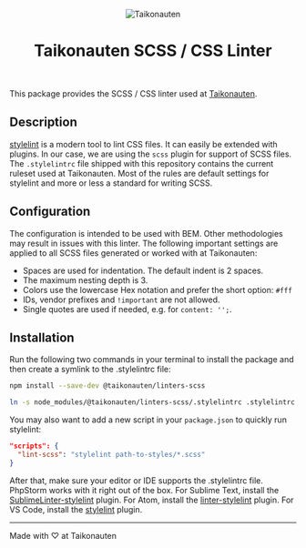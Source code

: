 <p align="center">
  <img src="https://i.imgur.com/dV1aZjJ.png" title="Taikonauten">
</p>

<h1 align="center">Taikonauten SCSS / CSS Linter</h1>

<p>&nbsp;</p>

This package provides the SCSS / CSS linter used at [Taikonauten](https://taikonauten.com).

## Description

[stylelint](https://stylelint.io/) is a modern tool to lint CSS files. It can easily be extended with plugins. In our case, we are using the `scss` plugin for support of SCSS files. The `.stylelintrc` file shipped with this repository contains the current ruleset used at Taikonauten. Most of the rules are default settings for stylelint and more or less a standard for writing SCSS.

## Configuration

The configuration is intended to be used with BEM. Other methodologies may result in issues with this linter.
The following important settings are applied to all SCSS files generated or worked with at Taikonauten:

* Spaces are used for indentation. The default indent is 2 spaces.
* The maximum nesting depth is 3.
* Colors use the lowercase Hex notation and prefer the short option: `#fff`
* IDs, vendor prefixes and `!important` are not allowed.
* Single quotes are used if needed, e.g. for `content: '';`.

## Installation

Run the following two commands in your terminal to install the package and then create a symlink to the .stylelintrc file:

```bash
npm install --save-dev @taikonauten/linters-scss

ln -s node_modules/@taikonauten/linters-scss/.stylelintrc .stylelintrc
```

You may also want to add a new script in your `package.json` to quickly run stylelint:

```json
"scripts": {
  "lint-scss": "stylelint path-to-styles/*.scss"
}
```

After that, make sure your editor or IDE supports the .stylelintrc file. PhpStorm works with it right out of the box.
For Sublime Text, install the [SublimeLinter-stylelint](https://github.com/SublimeLinter/SublimeLinter-stylelint) plugin.
For Atom, install the [linter-stylelint](https://atom.io/packages/linter-stylelint) plugin.
For VS Code, install the [stylelint](https://marketplace.visualstudio.com/items?itemName=stylelint.vscode-stylelint) plugin.

---

Made with ♡ at Taikonauten
